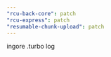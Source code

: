```yaml
---
"rcu-back-core": patch
"rcu-express": patch
"resumable-chunk-upload": patch
---
```


ingore .turbo log
